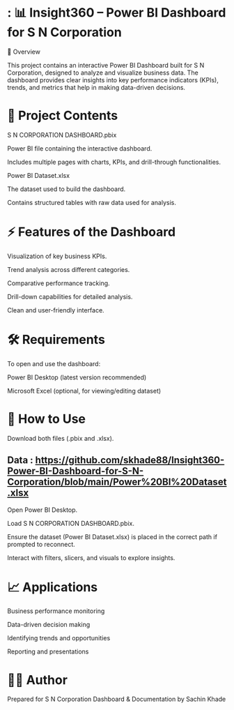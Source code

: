 # : 📊 Insight360 – Power BI Dashboard for S N Corporation
📌 Overview

This project contains an interactive Power BI Dashboard built for S N Corporation, designed to analyze and visualize business data. The dashboard provides clear insights into key performance indicators (KPIs), trends, and metrics that help in making data-driven decisions.

# 📂 Project Contents

S N CORPORATION DASHBOARD.pbix

Power BI file containing the interactive dashboard.

Includes multiple pages with charts, KPIs, and drill-through functionalities.

Power BI Dataset.xlsx

The dataset used to build the dashboard.

Contains structured tables with raw data used for analysis.

# ⚡ Features of the Dashboard

Visualization of key business KPIs.

Trend analysis across different categories.

Comparative performance tracking.

Drill-down capabilities for detailed analysis.

Clean and user-friendly interface.

# 🛠️ Requirements

To open and use the dashboard:

Power BI Desktop (latest version recommended)

Microsoft Excel (optional, for viewing/editing dataset)

# 🚀 How to Use

Download both files (.pbix and .xlsx).
## Data : https://github.com/skhade88/Insight360-Power-BI-Dashboard-for-S-N-Corporation/blob/main/Power%20BI%20Dataset.xlsx

Open Power BI Desktop.

Load S N CORPORATION DASHBOARD.pbix.

Ensure the dataset (Power BI Dataset.xlsx) is placed in the correct path if prompted to reconnect.

Interact with filters, slicers, and visuals to explore insights.

# 📈 Applications

Business performance monitoring

Data-driven decision making

Identifying trends and opportunities

Reporting and presentations

# 👨‍💻 Author

Prepared for S N Corporation
Dashboard & Documentation by Sachin Khade

